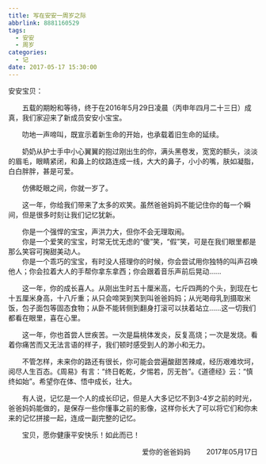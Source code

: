 ```yaml
---
title: 写在安安一周岁之际
abbrlink: 8881160529
tags:
  - 安安
  - 周岁
categories:
  - 记
date: 2017-05-17 15:30:00
---
```

安安宝贝：

　　五载的期盼和等待，终于在2016年5月29日凌晨（丙申年四月二十三日）成真，我们家迎来了新成员安安小宝宝。  

　　叻地一声啼叫，既宣示着新生命的开始，也承载着旧生命的延续。  

　　奶奶从护士手中小心翼翼的抱过刚出生的你，满头黑卷发，宽宽的额头，淡淡的眉毛，眼睛紧闭，和鼻上的纹路连成一线，大大的鼻子，小小的嘴，肤如凝脂，白白胖胖，甚是可爱。  

　　仿佛眨眼之间，你就一岁了。  

　　这一年，你给我们带来了太多的欢笑。虽然爸爸妈妈不能记住你的每一个瞬间，但是很多时刻让我们记忆犹新。  

　　你是一个强悍的宝宝，声洪力大，但你不会无理取闹。  
　　你是一个爱笑的宝宝，时常无忧无虑的“傻”笑，“假”笑，可是在我们眼里都是那么笑容可掬甜美动人。  
　　你是一个乖巧的宝宝，有时没人搭理你的时候，你会尝试用你独特的叫声召唤他人；你会拉着大人的手帮你拿东拿西；你会跟着音乐声前后晃动......  

　　这一年，你的成长喜人。从刚出生时五十厘米高，七斤四两的个头，到现在七十五厘米身高，十八斤重；从只会啼哭到笑到叫爸爸妈妈；从光喝母乳到摄取米饭，包子面包等固态食物；从卧不能转侧到翻身打滚可以扶着站立......这一切我们都看在眼里，喜在心里。  

　　这一年，你也首尝人世疾苦。一次是扁桃体发炎，反复高烧；一次是发烧。看着你痛苦而又无法言语的样子，我们顿时感受到人的渺小和无力。  

　　不管怎样，未来你的路还有很长，你可能会尝遍酸甜苦辣咸，经历艰难坎坷，阅尽人生百态。《周易》有言：“终日乾乾，夕惕若，厉无咎”。《道德经》云：“慎终如始”。希望你在体、悟中成长，壮大。  

　　有人说，记忆是一个人的成长印记，但是人大多记忆不到3-4岁之前的时光，爸爸妈妈能做的，是保存一些你懂事之前的影像，这样你长大了可以将它们和你未来的记忆拼接一起，连成一副完整的记忆。  

　　宝贝，愿你健康平安快乐！如此而已！  

<p align=right>爱你的爸爸妈妈　　  
2017年05月17日　　</P>
